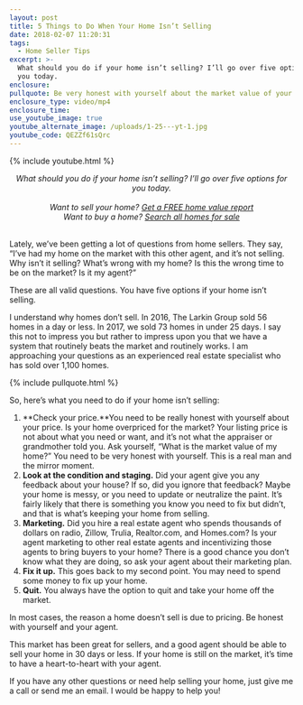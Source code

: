 ```yaml
---
layout: post
title: 5 Things to Do When Your Home Isn’t Selling
date: 2018-02-07 11:20:31
tags:
  - Home Seller Tips
excerpt: >-
  What should you do if your home isn’t selling? I’ll go over five options for
  you today.
enclosure:
pullquote: Be very honest with yourself about the market value of your home.
enclosure_type: video/mp4
enclosure_time:
use_youtube_image: true
youtube_alternate_image: /uploads/1-25---yt-1.jpg
youtube_code: QEZZf61sQrc
---
```



{% include youtube.html %}

<center><em>What should you do if your home isn&rsquo;t selling? I&rsquo;ll go over five options for you today.</em></center>

<center>&nbsp;</center>

<center><em>Want to sell your home? <a href="http://gostgeorgehomevalue.com/">Get a FREE home value report</a><br />Want to buy a home? <a href="http://www.stgeorgehomesearching.com/">Search all homes for sale</a></em></center>

<center>&nbsp;</center>

Lately, we’ve been getting a lot of questions from home sellers. They say, “I’ve had my home on the market with this other agent, and it’s not selling. Why isn’t it selling? What’s wrong with my home? Is this the wrong time to be on the market? Is it my agent?”

These are all valid questions. You have five options if your home isn’t selling.

I understand why homes don’t sell. In 2016, The Larkin Group sold 56 homes in a day or less. In 2017, we sold 73 homes in under 25 days. I say this not to impress you but rather to impress upon you that we have a system that routinely beats the market and routinely works. I am approaching your questions as an experienced real estate specialist who has sold over 1,100 homes.

{% include pullquote.html %}

So, here’s what you need to do if your home isn’t selling:

1. **Check your price.**You need to be really honest with yourself about your price. Is your home overpriced for the market? Your listing price is not about what you need or want, and it’s not what the appraiser or grandmother told you. Ask yourself, “What is the market value of my home?” You need to be very honest with yourself. This is a real man and the mirror moment.
2. **Look at the condition and staging.** Did your agent give you any feedback about your house? If so, did you ignore that feedback? Maybe your home is messy, or you need to update or neutralize the paint. It’s fairly likely that there is something you know you need to fix but didn’t, and that is what’s keeping your home from selling.
3. **Marketing.** Did you hire a real estate agent who spends thousands of dollars on radio, Zillow, Trulia, Realtor.com, and Homes.com? Is your agent marketing to other real estate agents and incentivizing those agents to bring buyers to your home? There is a good chance you don’t know what they are doing, so ask your agent about their marketing plan.
4. **Fix it up.** This goes back to my second point. You may need to spend some money to fix up your home.
5. **Quit.** You always have the option to quit and take your home off the market.

In most cases, the reason a home doesn’t sell is due to pricing. Be honest with yourself and your agent.

This market has been great for sellers, and a good agent should be able to sell your home in 30 days or less. If your home is still on the market, it’s time to have a heart-to-heart with your agent.

If you have any other questions or need help selling your home, just give me a call or send me an email. I would be happy to help you!